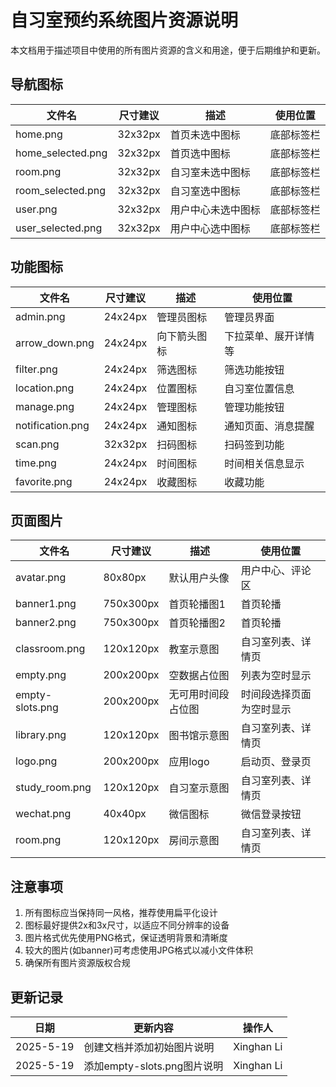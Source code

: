 # 自习室预约系统图片资源说明

本文档用于描述项目中使用的所有图片资源的含义和用途，便于后期维护和更新。

## 导航图标

| 文件名 | 尺寸建议 | 描述 | 使用位置 |
|-------|---------|------|---------|
| home.png | 32x32px | 首页未选中图标 | 底部标签栏 |
| home_selected.png | 32x32px | 首页选中图标 | 底部标签栏 |
| room.png | 32x32px | 自习室未选中图标 | 底部标签栏 |
| room_selected.png | 32x32px | 自习室选中图标 | 底部标签栏 |
| user.png | 32x32px | 用户中心未选中图标 | 底部标签栏 |
| user_selected.png | 32x32px | 用户中心选中图标 | 底部标签栏 |

## 功能图标

| 文件名 | 尺寸建议 | 描述 | 使用位置 |
|-------|---------|------|---------|
| admin.png | 24x24px | 管理员图标 | 管理员界面 |
| arrow_down.png | 24x24px | 向下箭头图标 | 下拉菜单、展开详情等 |
| filter.png | 24x24px | 筛选图标 | 筛选功能按钮 |
| location.png | 24x24px | 位置图标 | 自习室位置信息 |
| manage.png | 24x24px | 管理图标 | 管理功能按钮 |
| notification.png | 24x24px | 通知图标 | 通知页面、消息提醒 |
| scan.png | 32x32px | 扫码图标 | 扫码签到功能 |
| time.png | 24x24px | 时间图标 | 时间相关信息显示 |
| favorite.png | 24x24px | 收藏图标 | 收藏功能 |

## 页面图片

| 文件名 | 尺寸建议 | 描述 | 使用位置 |
|-------|---------|------|---------|
| avatar.png | 80x80px | 默认用户头像 | 用户中心、评论区 |
| banner1.png | 750x300px | 首页轮播图1 | 首页轮播 |
| banner2.png | 750x300px | 首页轮播图2 | 首页轮播 |
| classroom.png | 120x120px | 教室示意图 | 自习室列表、详情页 |
| empty.png | 200x200px | 空数据占位图 | 列表为空时显示 |
| empty-slots.png | 200x200px | 无可用时间段占位图 | 时间段选择页面为空时显示 |
| library.png | 120x120px | 图书馆示意图 | 自习室列表、详情页 |
| logo.png | 200x200px | 应用logo | 启动页、登录页 |
| study_room.png | 120x120px | 自习室示意图 | 自习室列表、详情页 |
| wechat.png | 40x40px | 微信图标 | 微信登录按钮 |
| room.png | 120x120px | 房间示意图 | 自习室列表、详情页 |

## 注意事项

1. 所有图标应当保持同一风格，推荐使用扁平化设计
2. 图标最好提供2x和3x尺寸，以适应不同分辨率的设备
3. 图片格式优先使用PNG格式，保证透明背景和清晰度
4. 较大的图片(如banner)可考虑使用JPG格式以减小文件体积
5. 确保所有图片资源版权合规

## 更新记录

| 日期 | 更新内容 | 操作人 |
|-----|---------|-------|
| 2025-5-19 | 创建文档并添加初始图片说明 | Xinghan Li |
| 2025-5-19 | 添加empty-slots.png图片说明 | Xinghan Li | 